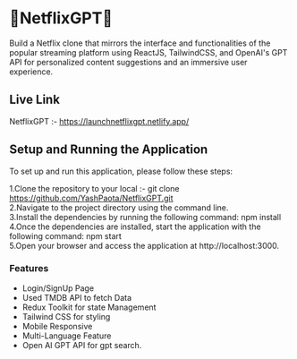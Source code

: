 # 🚀NetflixGPT🚀

Build a Netflix clone that mirrors the interface and functionalities of the popular streaming platform using ReactJS, TailwindCSS, and OpenAI's GPT API for personalized content suggestions and an immersive user experience.

## Live Link
NetflixGPT :- https://launchnetflixgpt.netlify.app/

## Setup and Running the Application
To set up and run this application, please follow these steps:

 1.Clone the repository to your local :- git clone https://github.com/YashPaota/NetflixGPT.git  
 2.Navigate to the project directory using the command line.  
 3.Install the dependencies by running the following command: npm install   
 4.Once the dependencies are installed, start the application with the following command: npm start  
 5.Open your browser and access the application at http://localhost:3000.  

 
### Features

* Login/SignUp Page
* Used TMDB API to fetch Data
* Redux Toolkit for state Management
* Tailwind CSS for styling
* Mobile Responsive
* Multi-Language Feature
* Open AI GPT API for gpt search.
